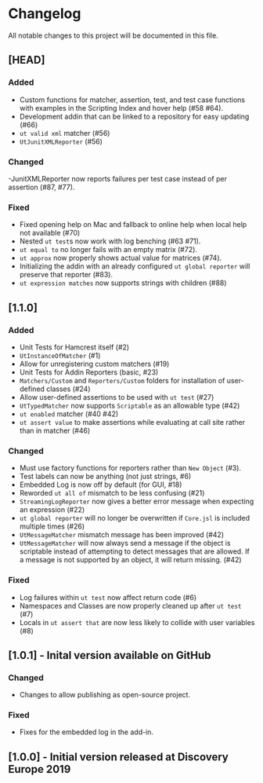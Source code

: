 
# Changelog
All notable changes to this project will be documented in this file.

## [HEAD]
### Added
 - Custom functions for matcher, assertion, test, and test case functions with examples in the Scripting Index and hover help (#58 #64).
 - Development addin that can be linked to a repository for easy updating (#66)
 - `ut valid xml` matcher (#56)
 - `UtJunitXMLReporter` (#56)

### Changed
 -JunitXMLReporter now reports failures per test case instead of per assertion (#87, #77).

### Fixed
 - Fixed opening help on Mac and fallback to online help when local help not available (#70)
 - Nested `ut test`s now work with log benching (#63 #71).
 - `ut equal to` no longer fails with an empty matrix (#72).
 - `ut approx` now properly shows actual value for matrices (#74).
 - Initializing the addin with an already configured `ut global reporter` will preserve that reporter (#83).
 - `ut expression matches` now supports strings with children (#88)

## [1.1.0]
### Added
 - Unit Tests for Hamcrest itself (#2)
 - `UtInstanceOfMatcher` (#1)
 - Allow for unregistering custom matchers (#19)
 - Unit Tests for Addin Reporters (basic, #23)
 - `Matchers/Custom` and `Reporters/Custom` folders for installation of user-defined classes (#24)
 - Allow user-defined assertions to be used with `ut test` (#27)
 - `UtTypedMatcher` now supports `Scriptable` as an allowable type (#42)
 - `ut enabled` matcher (#40 #42)
 - `ut assert value` to make assertions while evaluating at call site rather than in matcher (#46)

### Changed
 - Must use factory functions for reporters rather than `New Object` (#3).
 - Test labels can now be anything (not just strings, #6)
 - Embedded Log is now off by default (for GUI, #18)
 - Reworded `ut all of` mismatch to be less confusing (#21)
 - `StreamingLogReporter` now gives a better error message when expecting an expression (#22)
 - `ut global reporter` will no longer be overwritten if `Core.jsl` is included multiple times (#26)
 - `UtMessageMatcher` mismatch message has been improved (#42)
 - `UtMessageMatcher` will now always send a message if the object is scriptable instead of attempting to
    detect messages that are allowed. If a message is not supported by an object, it will return missing. (#42)

### Fixed
 - Log failures within `ut test` now affect return code (#6)
 - Namespaces and Classes are now properly cleaned up after `ut test` (#7)
 - Locals in `ut assert that` are now less likely to collide with user variables (#8)

## [1.0.1] - Inital version available on GitHub
### Changed
 - Changes to allow publishing as open-source project.

### Fixed
 - Fixes for the embedded log in the add-in.

## [1.0.0] - Initial version released at Discovery Europe 2019
